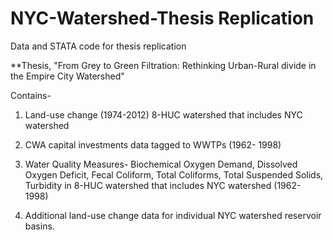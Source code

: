 # NYC-Watershed-Thesis Replication
Data and STATA code for thesis replication

**Thesis, "From Grey to Green Filtration: Rethinking Urban-Rural divide in the Empire City Watershed"  

Contains-
1) Land-use change (1974-2012) 8-HUC watershed that includes NYC watershed

2) CWA capital investments data tagged to WWTPs (1962- 1998)

3) Water Quality Measures- Biochemical Oxygen Demand, Dissolved Oxygen Deficit, Fecal Coliform, Total Coliforms, 
Total Suspended Solids, Turbidity in 8-HUC watershed that includes NYC watershed (1962- 1998)

2) Additional land-use change data for individual NYC watershed reservoir basins. 
